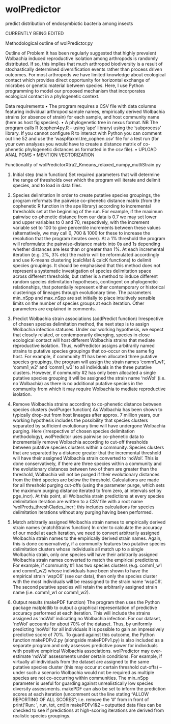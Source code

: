# wolPredictor
predict distribution of endosymbiotic bacteria among insects

CURRENTLY BEING EDITED

Methodological outline of wolPredictor.py 

Outline of Problem
It has been regularly suggested that highly prevalent Wolbachia induced reproductive isolation among arthropods is randomly distributed. If so, this implies that much arthropod biodiversity is a result of stochastically determined diversification events rather than process driven outcomes. For most arthropods we have limited knowledge about ecological contact which provides direct opportunity for horizontal exchange of microbes or genetic material between species. Here, I use Python programming to model our proposed mechanism that incorporates ecological contact in a phylogenetic context.

Data requirements
•	The program requires a CSV file with data columns featuring individual arthropod sample names, empirically derived Wolbachia strains (or absence of strain) for each sample, and host community name (here as host fig species).
•	A phylogenetic tree in nexus format. NB The program calls R (cophen4py.R – using ‘ape’ library) using the ‘subprocess’ library. If you cannot configure R to interact with Python you can comment out line 52 and use the ‘waspRaxml.tre_cophen.csv’ file for a test run (for your own analyses you would have to create a distance matrix of co-phenetic phylogenetic distances as formatted in the csv file).
•	UPLOAD ANAL PGMS
•	MENTION VECTORIZATION

Functionality of wolPredictorXtra2_Kmeans_relaxed_numpy_mutliStrain.py
1. Initial step (main function)
Set required parameters that will determine the range of thresholds over which the program will iterate and delimit species, and to load in data files.
2. Species delimitation
In order to create putative species groupings, the program reformats the pairwise co-phenetic distance matrix (from the cophenetic R function in the ape library) according to incremental thresholds set at the beginning of the run. For example, if the maximum pairwise co-phenetic distance from our data is 0.7 we may set lower and upper variables to 0 and 70, respectively, with the increment variable set to 100 to give percentile increments between these values (alternatively, we may call 0, 700 & 1000 for these to increase the resolution that the program iterates over). At a 1% threshold the program will reformulate the pairwise-distance matrix into 0s and 1s depending whether distances are less than or greater than 1%. At each incremental iteration (e.g. 2%, 3% etc) the matrix will be reformulated accordingly and use K-means clustering (calcMat & calcK functions) to delimit species groupings. It should be emphasised that this method does not represent a systematic investigation of species delimitation space across different thresholds, but rather is a method to induce different random species delimitation hypotheses, contingent on phylogenetic relationships, that potentially represent either contemporary or historical clusterings of lineages through evolutionary time. The parameters min_nSpp and max_nSpp are set initially to place intuitively sensible limits on the number of species groups at each iteration. Other parameters are explained in comments.

3. Predict Wolbachia strain associations (addPredict function)
Irrespective of chosen species delimitation method, the next step is to assign Wolbachia infection statuses. Under our working hypothesis, we expect that closely related, or contemporarily diverging, species in close ecological contact will host different Wolbachia strains that mediate reproductive isolation. Thus, wolPredictor assigns arbitrarily named strains to putative species groupings that co-occur on the same fig host. For example, if community #1 has been allocated three putative species groupings, the program will assign the strain names ‘comm1_w1’, ‘comm1_w2’ and ‘comm1_w3’ to all individuals in the three putative clusters. However, if community #2 has only been allocated a single putative species grouping it will be assigned the strain name ‘noWol’ (i.e. no Wolbachia) as there is no additional putative species in the community from which it may require Wolbachia to mediate reproductive isolation. 

4. Remove Wolbachia strains according to co-phenetic distance between species clusters (wolPurger function)
As Wolbachia has been shown to typically drop-out from host lineages after approx. 7 million years, our working hypothesis includes the possibility that species clusters separated by sufficient evolutionary time will have undergone Wolbachia purging. Here (irrespective of chosen species delimitation methodology), wolPredictor uses pairwise co-phenetic data to incrementally remove Wolbachia according to cut-off thresholds between putative species clusters within a community. Species clusters that are separated by a distance greater that the incremental threshold will have their assigned Wolbachia strain converted to ‘noWol’. This is done conservatively, if there are three species within a community and the evolutionary distances between two of them are greater than the threshold, Wolbachia will not be purged if their evolutionary distances from the third species are below the threshold. Calculations are made for all threshold purging cut-offs (using the parameter purge, which sets the maximum purging distance iterated to from zero, at intervals set by pge_incr). At this point, all Wolbachia strain predictions at every species delimitation iteration are written to a CSV file with a root name ‘wolPreds_threshClades_incr’; this includes calculations for species delimitation iterations without any purging having been performed.

5. Match arbitrarily assigned Wolbachia strain names to empirically derived strain names (matchStrains function)
In order to calculate the accuracy of our model at each iteration, we need to convert arbitrarily assigned Wolbachia strain names to the empirically derived strain names. Again, this is done conservatively, if a community features two putative species delimitation clusters whose individuals all match up to a single Wolbachia strain, only one species will have their arbitrarily assigned Wolbachia strain names converted to match the empirical predictions. For example, if community #1 has two species clusters (e.g. comm1_w1 and comm1_w2) whose individuals have been shown to have the empirical strain ‘wspC6’ (see our data), then only the species cluster with the most individuals will be reassigned to the strain name ‘wspC6’. The second putative species will retain the arbitrarily assigned strain name (i.e. comm1_w1 or comm1_w2). 

6. Output results (makePDF function)
The program then uses the Python package matplotlib to output a graphical representation of predictive accuracy performed at each iteration. This will include the strains assigned as ‘noWol’ indicating no Wolbachia infection. For our dataset, ‘noWol’ accounts for about 70% of the dataset. Thus, by uniformly predicting ‘noWol’ for all individuals it is possible to gain an impressively predictive score of 70%. To guard against this outcome, the Python function makePDFv2.py (alongside makePDFv1.py) is also included as a separate program and only assesses predictive power for individuals with positive empirical Wolbachia associations. wolPredictor may over-estimate ‘noWol’ assessments under certain conditions. For example, if virtually all individuals from the dataset are assigned to the same putative species cluster (this may occur at certain threshold cut-offs) – under such a scenario Wolbachia would not be required as multiple species are not co-occurring within communities. The min_nSpp parameter is useful for guarding against unrealistically low species diversity assessments. makePDF can also be set to inform the prediction scores at each iteration (uncomment out the line stating “ALLOW REPORTING OF ALL SCORES”; i.e. remove the ‘#’ from in front of print('Run: ', run, tot, cnt)in makePDFv1&2 – outputted data files can be checked to see if predictions at high-scoring iterations are derived from realistic species groupings.
